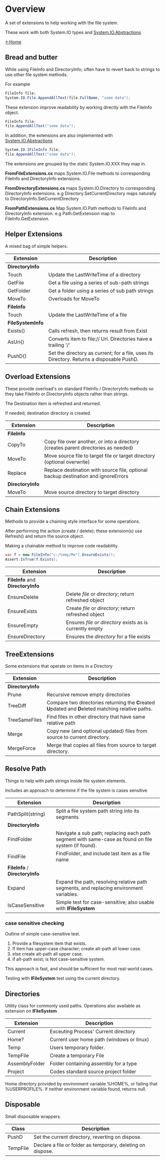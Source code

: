 # Overview
A set of extensions to help working with the file system.

These work with both System.IO types and 
[System.IO.Abstractions](https://github.com/TestableIO/System.IO.Abstractions)

[<-Home](../Home.md)

## Bread and butter
While using FileInfo and DirectoryInfo; often have to revert back to strings
to use other file system methods.

For example
``` cs
FileInfo file;
System.IO.File.AppendAllText(file.FullName, "some data");
```

These extension improve readability by working directly with the 
FileInfo object.
```cs
FileInfo file;
file.AppendAllText("some data");
```

In addition, the extensions are also implemented with
[System.IO.Abstractions](https://github.com/TestableIO/System.IO.Abstractions)
```cs
System.IO.IFileInfo file;
file.AppendAllText("some data");
```

The extensions are grouped by the static System.IO.XXX they map in.

**FromFileExtensions.cs** 
maps System.IO.File methods to corresponding 
FileInfo and DirectoryInfo extensions.

**FromDirectoryExtensions.cs**
maps System.IO.Directory to corresponding DirectoryInfo extensions.
e.g Directory.SetCurrentDirectory maps naturally to DirectoryInfo.SetCurrentDirectory

**FromPathExtensions.cs**
Map System.IO.Path methods to FileInfo and DirectoryInfo extension. e.g
Path.GetExtension map to FileInfo.GetExtension.

## Helper Extensions
A mixed bag of simple helpers. 

| Extension | Description |
| --------- | ----------- |
| **DirectoryInfo**|
|Touch    | Update the LastWriteTime of a directory         |
|GetFile  | Get a file using a series of sub-path strings   |
|GetFolder| Get a folder using a series of sub path strings |
|MoveTo   | Overloads for MoveTo                            |
| **FileInfo**|
|Touch | Update the LastWriteTime of a file |
| **FileSystemInfo**|
|Exists() | Calls refresh, then returns result from Exist |
|AsUri()    | Converts item to file:// Uri. Directories have a trailing '/'  |
|PushD()| Set the directory as current; for a file, uses its Directory. Returns a disposable PushD. |

## Overload Extensions
These provide overload's on standard FileInfo / DirectoryInfo
methods so they take FileInfo or DirectoryInfo objects rather than 
strings.

The Destination item is refreshed and returned.

If needed; destination directory is created.

| Extension | Description |
| --------- | ----------- |
| **FileInfo** |
| CopyTo | Copy file over another, or into a directory (creates parent directories as needed) |
| MoveTo | Move source file to target file or target directory  (optional overwrite) |
| Replace | Replace destination with source file, optional backup destination and ignoreErrors|
| **DirectoryInfo**|
| MoveTo | Move source directory to target directory |

## Chain Extensions
Methods to provide a chaining style interface for some operations.

After performing the action (create / delete);
these extension(s) use Refresh() and return the source object.

Making a chainable method to improve code readability.
```c#
var f = new FileInfo("c:/temp/Me").EnsureExists();
Assert.IsTrue(f.Exists);
``` 

| Extension | Description |
| --------- | ----------- |
| **FileInfo** and **DirectoryInfo**|
|EnsureDelete| Delete _file_ or _directory_; return refreshed object      |
|EnsureExists| Create _file_ or _directory_; return refreshed object      |
|EnsureEmpty | Ensures _file_ or _directory_ exists as is currently empty |
|EnsureDirectory| Ensures the _directory_ for a file exists |

## TreeExtensions
Some extensions that operate on items in a Directory

| Extension | Description |
| --- | --- |
| **DirectoryInfo**|
|Prune| Recursive remove empty directories |
| TreeDiff | Compare two directories returning the **C**reated **U**pdated and **D**eleted matching relative paths.|
| TreeSameFiles | Find files in other directory that have same relative path |
| Merge| Copy new (and optional updated) files from source to current directory. |
| MergeForce | Merge that copies all files from source to target directory. |

## Resolve Path
Things to help with path strings inside file system elements.

Includes an approach to determine if the file system is cases sensitive

| Extension      | Description |
| -------------- | ----------- |
| PathSplit(string) | Split a file system path string into its segments |
| **DirectoryInfo**|
| FindFolder     | Navigate a sub path; replacing each path segment with same-case as found on file system (if found). |
| FindFile       | FindFolder, and include last item as a file name |
| **FileInfo** / **DirectoryInfo** |
| Expand         | Expand the path, resolving relative path segments, and replacing environment variables. |
| IsCaseSensitive| Simple test for case-sensitive; also usable with **IFileSystem**|

### case sensitive checking
Outline of simple case-sensitive test.
1. Provide a filesystem item that exists.
2. If item has upper-case character; create alt-path all lower case.
3. else create alt-path all upper case.
4. if alt-path exist; is Not case-sensitive system.

This approach is fast, and should be sufficient for most real-world cases.

Testing with **IFileSystem** test using the current directory.

## Directories
Utility class for commonly used paths.
Operations also available as extension on **IFileSystem**

| Extension | Description |
| --------- | ----------- |
| Current       | Exceuting Process' Current directory |
| Home?          | Current user home path (windows or linux) |
| Temp          | Users temporary folder.|
| TempFile      | Create a temporary File  |
| AssemblyFolder| Folder containing assembly for a type |
| Project       | Codes standard source project folder |

Home directory provided by environment variable %HOME%, or failing that %USERPROFILE%.
If neither environment variable found, returns null.

## Disposable
Small disposable wrappers.

|Class | Description |
|----|----|
|PushD | Set the current directory, reverting on dispose. |
|TempFile | Declare a file or folder as temporary, deleting on dispose.|